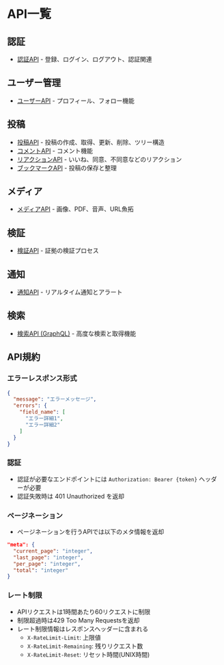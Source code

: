 # API一覧

## 認証
- [認証API](./auth.md) - 登録、ログイン、ログアウト、認証関連

## ユーザー管理
- [ユーザーAPI](./users.md) - プロフィール、フォロー機能

## 投稿
- [投稿API](./posts.md) - 投稿の作成、取得、更新、削除、ツリー構造
- [コメントAPI](./comments.md) - コメント機能
- [リアクションAPI](./reactions.md) - いいね、同意、不同意などのリアクション
- [ブックマークAPI](./bookmarks.md) - 投稿の保存と整理

## メディア
- [メディアAPI](./media.md) - 画像、PDF、音声、URL魚拓

## 検証
- [検証API](./verification.md) - 証拠の検証プロセス

## 通知
- [通知API](./notifications.md) - リアルタイム通知とアラート

## 検索
- [検索API (GraphQL)](./search.md) - 高度な検索と取得機能

## API規約

### エラーレスポンス形式
```json
{
  "message": "エラーメッセージ",
  "errors": {
    "field_name": [
      "エラー詳細1",
      "エラー詳細2"
    ]
  }
}
```

### 認証
- 認証が必要なエンドポイントには `Authorization: Bearer {token}` ヘッダーが必要
- 認証失敗時は 401 Unauthorized を返却

### ページネーション
- ページネーションを行うAPIでは以下のメタ情報を返却
```json
"meta": {
  "current_page": "integer",
  "last_page": "integer",
  "per_page": "integer",
  "total": "integer"
}
```

### レート制限
- APIリクエストは1時間あたり60リクエストに制限
- 制限超過時は429 Too Many Requestsを返却
- レート制限情報はレスポンスヘッダーに含まれる
  - `X-RateLimit-Limit`: 上限値
  - `X-RateLimit-Remaining`: 残りリクエスト数
  - `X-RateLimit-Reset`: リセット時間(UNIX時間)